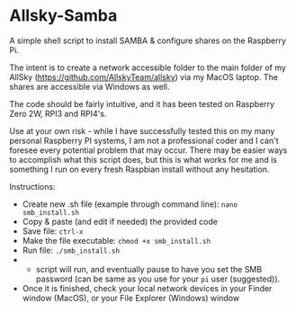 # Allsky-Samba
A simple shell script to install SAMBA & configure shares on the Raspberry Pi.

The intent is to create a network accessible folder to the main folder of my AllSky (https://github.com/AllskyTeam/allsky) via my MacOS laptop. The shares are accessible via Windows as well.

The code should be fairly intuitive, and it has been tested on Raspberry Zero 2W, RPI3 and RPI4's.

Use at your own risk - while I have successfully tested this on my many personal Raspberry PI systems, I am not a professional coder and I can't foresee every potential problem that may occur. There may be easier ways to accomplish what this script does, but this is what works for me and is something I run on every fresh Raspbian install without any hesitation.

Instructions: 
- Create new .sh file (example through command line): `nano smb_install.sh`
- Copy & paste (and edit if needed) the provided code
- Save file: `ctrl-x`
- Make the file executable: `chmod +x smb_install.sh`
- Run file:  `./smb_install.sh`
- - script will run, and eventually pause to have you set the SMB password (can be same as you use for your  `pi` user (suggested)).
- Once it is finished, check your local network devices in your Finder window (MacOS), or your File Explorer (Windows) window
